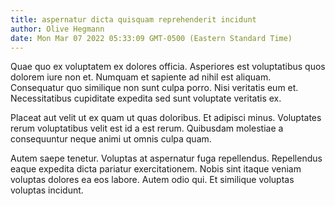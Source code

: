 ```yaml
---
title: aspernatur dicta quisquam reprehenderit incidunt
author: Olive Hegmann
date: Mon Mar 07 2022 05:33:09 GMT-0500 (Eastern Standard Time)
---
```

Quae quo ex voluptatem ex dolores officia. Asperiores est voluptatibus quos dolorem iure non et. Numquam et sapiente ad nihil est aliquam. Consequatur quo similique non sunt culpa porro. Nisi veritatis eum et. Necessitatibus cupiditate expedita sed sunt voluptate veritatis ex.

 Placeat aut velit ut ex quam ut quas doloribus. Et adipisci minus. Voluptates rerum voluptatibus velit est id a est rerum. Quibusdam molestiae a consequuntur neque animi ut omnis culpa quam.

 Autem saepe tenetur. Voluptas at aspernatur fuga repellendus. Repellendus eaque expedita dicta pariatur exercitationem. Nobis sint itaque veniam voluptas dolores ea eos labore. Autem odio qui. Et similique voluptas voluptas incidunt.